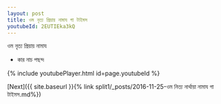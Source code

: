```yaml
---
layout: post
title: ওম নৃত্য প্রিয়ায় নামায গা টাইমস
youtubeId: 2EUTIEka3kQ
---
```

 
 
 ওম নৃত্য প্রিয়ায় নামায  
 
 -  কার নাচ পছন্দ 
 
  
 
  
 
 
 
 
 
 


{% include youtubePlayer.html id=page.youtubeId %}
 
[Next]({{ site.baseurl }}{% link  split1/_posts/2016-11-25-ওম নিত্য নার্থায়া নামায গা টাইমস.md%})
 

